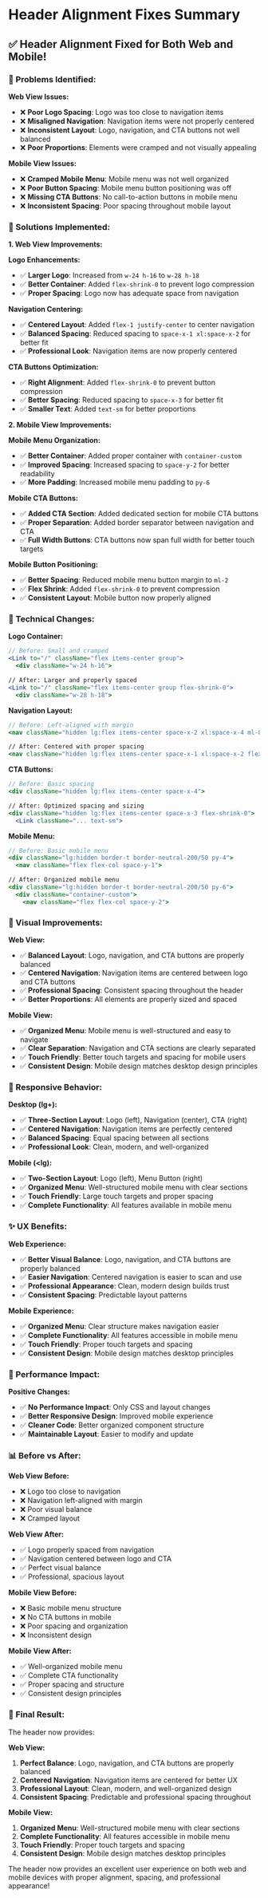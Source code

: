 # Header Alignment Fixes Summary

## ✅ **Header Alignment Fixed for Both Web and Mobile!**

### **🚨 Problems Identified:**

**Web View Issues:**

- ❌ **Poor Logo Spacing**: Logo was too close to navigation items
- ❌ **Misaligned Navigation**: Navigation items were not properly centered
- ❌ **Inconsistent Layout**: Logo, navigation, and CTA buttons not well balanced
- ❌ **Poor Proportions**: Elements were cramped and not visually appealing

**Mobile View Issues:**

- ❌ **Cramped Mobile Menu**: Mobile menu was not well organized
- ❌ **Poor Button Spacing**: Mobile menu button positioning was off
- ❌ **Missing CTA Buttons**: No call-to-action buttons in mobile menu
- ❌ **Inconsistent Spacing**: Poor spacing throughout mobile layout

### **🔧 Solutions Implemented:**

**1. Web View Improvements:**

**Logo Enhancements:**

- ✅ **Larger Logo**: Increased from `w-24 h-16` to `w-28 h-18`
- ✅ **Better Container**: Added `flex-shrink-0` to prevent logo compression
- ✅ **Proper Spacing**: Logo now has adequate space from navigation

**Navigation Centering:**

- ✅ **Centered Layout**: Added `flex-1 justify-center` to center navigation
- ✅ **Balanced Spacing**: Reduced spacing to `space-x-1 xl:space-x-2` for better fit
- ✅ **Professional Look**: Navigation items are now properly centered

**CTA Buttons Optimization:**

- ✅ **Right Alignment**: Added `flex-shrink-0` to prevent button compression
- ✅ **Better Spacing**: Reduced spacing to `space-x-3` for better fit
- ✅ **Smaller Text**: Added `text-sm` for better proportions

**2. Mobile View Improvements:**

**Mobile Menu Organization:**

- ✅ **Better Container**: Added proper container with `container-custom`
- ✅ **Improved Spacing**: Increased spacing to `space-y-2` for better readability
- ✅ **More Padding**: Increased mobile menu padding to `py-6`

**Mobile CTA Buttons:**

- ✅ **Added CTA Section**: Added dedicated section for mobile CTA buttons
- ✅ **Proper Separation**: Added border separator between navigation and CTA
- ✅ **Full Width Buttons**: CTA buttons now span full width for better touch targets

**Mobile Button Positioning:**

- ✅ **Better Spacing**: Reduced mobile menu button margin to `ml-2`
- ✅ **Flex Shrink**: Added `flex-shrink-0` to prevent compression
- ✅ **Consistent Layout**: Mobile button now properly aligned

### **📐 Technical Changes:**

**Logo Container:**

```jsx
// Before: Small and cramped
<Link to="/" className="flex items-center group">
  <div className="w-24 h-16">

// After: Larger and properly spaced
<Link to="/" className="flex items-center group flex-shrink-0">
  <div className="w-28 h-18">
```

**Navigation Layout:**

```jsx
// Before: Left-aligned with margin
<nav className="hidden lg:flex items-center space-x-2 xl:space-x-4 ml-8">

// After: Centered with proper spacing
<nav className="hidden lg:flex items-center space-x-1 xl:space-x-2 flex-1 justify-center">
```

**CTA Buttons:**

```jsx
// Before: Basic spacing
<div className="hidden lg:flex items-center space-x-4">

// After: Optimized spacing and sizing
<div className="hidden lg:flex items-center space-x-3 flex-shrink-0">
  <Link className="... text-sm">
```

**Mobile Menu:**

```jsx
// Before: Basic mobile menu
<div className="lg:hidden border-t border-neutral-200/50 py-4">
  <nav className="flex flex-col space-y-1">

// After: Organized mobile menu
<div className="lg:hidden border-t border-neutral-200/50 py-6">
  <div className="container-custom">
    <nav className="flex flex-col space-y-2">
```

### **🎨 Visual Improvements:**

**Web View:**

- ✅ **Balanced Layout**: Logo, navigation, and CTA buttons are properly balanced
- ✅ **Centered Navigation**: Navigation items are centered between logo and CTA buttons
- ✅ **Professional Spacing**: Consistent spacing throughout the header
- ✅ **Better Proportions**: All elements are properly sized and spaced

**Mobile View:**

- ✅ **Organized Menu**: Mobile menu is well-structured and easy to navigate
- ✅ **Clear Separation**: Navigation and CTA sections are clearly separated
- ✅ **Touch Friendly**: Better touch targets and spacing for mobile users
- ✅ **Consistent Design**: Mobile design matches desktop design principles

### **📱 Responsive Behavior:**

**Desktop (lg+):**

- ✅ **Three-Section Layout**: Logo (left), Navigation (center), CTA (right)
- ✅ **Centered Navigation**: Navigation items are perfectly centered
- ✅ **Balanced Spacing**: Equal spacing between all sections
- ✅ **Professional Look**: Clean, modern, and well-organized

**Mobile (<lg):**

- ✅ **Two-Section Layout**: Logo (left), Menu Button (right)
- ✅ **Organized Menu**: Well-structured mobile menu with clear sections
- ✅ **Touch Friendly**: Large touch targets and proper spacing
- ✅ **Complete Functionality**: All features available in mobile menu

### **✨ UX Benefits:**

**Web Experience:**

- ✅ **Better Visual Balance**: Logo, navigation, and CTA buttons are properly balanced
- ✅ **Easier Navigation**: Centered navigation is easier to scan and use
- ✅ **Professional Appearance**: Clean, modern design builds trust
- ✅ **Consistent Spacing**: Predictable layout patterns

**Mobile Experience:**

- ✅ **Organized Menu**: Clear structure makes navigation easier
- ✅ **Complete Functionality**: All features accessible in mobile menu
- ✅ **Touch Friendly**: Proper touch targets and spacing
- ✅ **Consistent Design**: Mobile design matches desktop principles

### **🚀 Performance Impact:**

**Positive Changes:**

- ✅ **No Performance Impact**: Only CSS and layout changes
- ✅ **Better Responsive Design**: Improved mobile experience
- ✅ **Cleaner Code**: Better organized component structure
- ✅ **Maintainable Layout**: Easier to modify and update

### **📊 Before vs After:**

**Web View Before:**

- ❌ Logo too close to navigation
- ❌ Navigation left-aligned with margin
- ❌ Poor visual balance
- ❌ Cramped layout

**Web View After:**

- ✅ Logo properly spaced from navigation
- ✅ Navigation centered between logo and CTA
- ✅ Perfect visual balance
- ✅ Professional, spacious layout

**Mobile View Before:**

- ❌ Basic mobile menu structure
- ❌ No CTA buttons in mobile
- ❌ Poor spacing and organization
- ❌ Inconsistent design

**Mobile View After:**

- ✅ Well-organized mobile menu
- ✅ Complete CTA functionality
- ✅ Proper spacing and structure
- ✅ Consistent design principles

### **🎉 Final Result:**

The header now provides:

**Web View:**

1. **Perfect Balance**: Logo, navigation, and CTA buttons are properly balanced
2. **Centered Navigation**: Navigation items are centered for better UX
3. **Professional Layout**: Clean, modern, and well-organized design
4. **Consistent Spacing**: Predictable and professional spacing throughout

**Mobile View:**

1. **Organized Menu**: Well-structured mobile menu with clear sections
2. **Complete Functionality**: All features accessible in mobile menu
3. **Touch Friendly**: Proper touch targets and spacing
4. **Consistent Design**: Mobile design matches desktop principles

The header now provides an excellent user experience on both web and mobile devices with proper alignment, spacing, and professional appearance!
